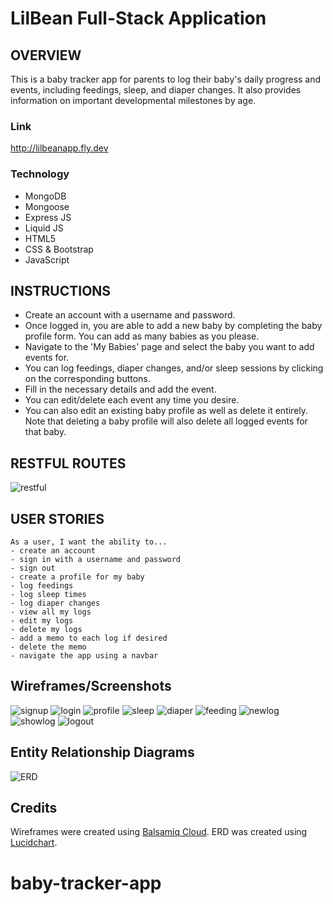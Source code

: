 # LilBean Full-Stack Application

## OVERVIEW

This is a baby tracker app for parents to log their baby's daily progress and events, including feedings, sleep, and diaper changes. It also provides information on important developmental milestones by age.

### Link
http://lilbeanapp.fly.dev

### Technology
- MongoDB
- Mongoose
- Express JS
- Liquid JS
- HTML5
- CSS & Bootstrap
- JavaScript

## INSTRUCTIONS
- Create an account with a username and password.
- Once logged in, you are able to add a new baby by completing the baby profile form. You can add as many babies as you please.
- Navigate to the 'My Babies' page and select the baby you want to add events for.
- You can log feedings, diaper changes, and/or sleep sessions by clicking on the corresponding buttons.
- Fill in the necessary details and add the event.
- You can edit/delete each event any time you desire.
- You can also edit an existing baby profile as well as delete it entirely. Note that deleting a baby profile will also delete all logged events for that baby.

## RESTFUL ROUTES

![restful](https://i.imgur.com/CzCELxm.png)


## USER STORIES
```
As a user, I want the ability to...
- create an account
- sign in with a username and password
- sign out
- create a profile for my baby
- log feedings
- log sleep times
- log diaper changes
- view all my logs
- edit my logs 
- delete my logs
- add a memo to each log if desired
- delete the memo
- navigate the app using a navbar
```

## Wireframes/Screenshots

![signup](https://share.balsamiq.com/c/3i7pwWqsoJvGvE6cZ1WWDa.png)
![login](https://share.balsamiq.com/c/jVzWEzHoGuPJshwkyTtBfc.png)
![profile](https://share.balsamiq.com/c/aqiGMHvLFmbK86VMkwJkVs.png)
![sleep](https://share.balsamiq.com/c/dVm8R8yoEfZkzmBKqNycVB.png)
![diaper](https://share.balsamiq.com/c/8NGBJsjLqkmoLa2E6698GU.png)
![feeding](https://share.balsamiq.com/c/bC3JDn6GdSqkHiG6BRFdDx.png)
![newlog](https://share.balsamiq.com/c/coiNTNdpgfj6EVr2Zj3Myw.png)
![showlog](https://share.balsamiq.com/c/9iiYic7xM42GHq4mrE7GMy.png)
![logout](https://share.balsamiq.com/c/qCLqtBXk3cTkuUypE2jbEn.png)


## Entity Relationship Diagrams

![ERD](https://i.imgur.com/KeSKWpa.png)


## Credits
Wireframes were created using [Balsamiq Cloud](https://balsamiq.com/wireframes/cloud/).
ERD was created using [Lucidchart](https://www.lucidchart.com/).

# baby-tracker-app

